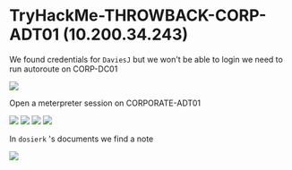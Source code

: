 # TryHackMe-THROWBACK-CORP-ADT01 (10.200.34.243)


We found credentials for `DaviesJ` but we won't be able to login we need to run autoroute on CORP-DC01

<img src="https://imgur.com/aLsNxA8.png"/>

Open a meterpreter session on CORPORATE-ADT01

<img src="https://imgur.com/o8MO9dn.png"/>

<img src="https://imgur.com/VNSWfQr.png"/>

<img src="https://imgur.com/WoIhYan.png"/>

<img src="https://imgur.com/MiawTm7.png"/>

In `dosierk` 's documents we find a note

<img src="https://imgur.com/FEafmkL.png"/>
